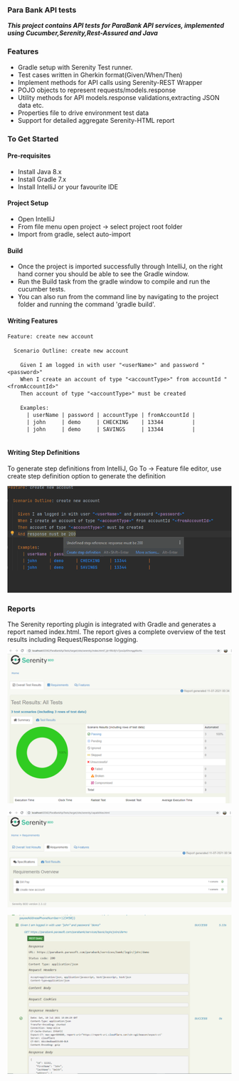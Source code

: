 <h3> Para Bank API tests </h3>
<p>
<i><strong>This project contains API tests for ParaBank API services, implemented using Cucumber,Serenity,Rest-Assured and Java</strong></i>
</p>

### Features
* Gradle setup with Serenity Test runner.
* Test cases written in Gherkin format(Given/When/Then)
* Implement methods for API calls using Serenity-REST Wrapper
* POJO objects to represent requests/models.response
* Utility methods for API models.response validations,extracting JSON data etc.
* Properties file to drive environment test data
* Support for detailed aggregate Serenity-HTML report

### To Get Started
#### Pre-requisites
- Install Java 8.x
- Install Gradle 7.x
- Install IntelliJ or your favourite IDE

#### Project Setup
- Open IntelliJ
- From file menu open project -> select project root folder
- Import from gradle, select auto-import
#### Build
- Once the project is imported successfully through IntelliJ, on the right hand corner you should be able to see the Gradle window.
- Run the Build task from the gradle window to compile and run the cucumber tests.
- You can also run from the command line by navigating to the project folder and running the command 'gradle build'.

#### Writing Features
``` cucumber
Feature: create new account

  Scenario Outline: create new account

    Given I am logged in with user "<userName>" and password "<password>"
    When I create an account of type "<accountType>" from accountId "<fromAccountId>"
    Then account of type "<accountType>" must be created

    Examples:
      | userName | password | accountType | fromAccountId |
      | john     | demo     | CHECKING    | 13344         |
      | john     | demo     | SAVINGS     | 13344         |
      
 ```
#### Writing Step Definitions
To generate step definitions from IntelliJ,
Go To -> Feature file editor, use create step definition option to generate the definition

![step-definition](readme-files/images/StepDefinitions.png)



### Reports
The Serenity reporting plugin is integrated with Gradle and generates a report named index.html.
The report gives a complete overview of the test results including Request/Response logging.

![Serenity-Report-Dashboard](readme-files/images/SerenityReportDashboard.png)

![Serenity-Report-Coverage](readme-files/images/SerenityReportCoverage.png)

![Serenity-Report-Request-Response-Logging](readme-files/images/SerenityReportRequestResponseLogging.png)